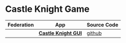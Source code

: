 # Castle Knight Game

| **Federation** | **App** | **Source Code**|
|----------- |----------|------------|
|            | [**Castle Knight GUI**](http://castleknight.gdn.s3-website-us-east-1.amazonaws.com/)|[github](https://github.com/Macrometacorp/tutorial-castleknight-game)|
